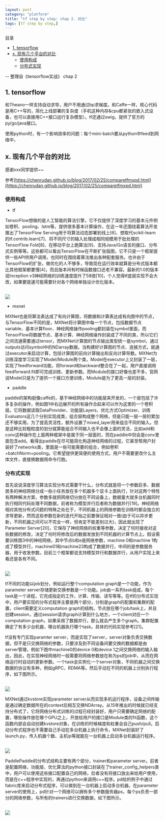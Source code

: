 ```yaml
---
layout: post
category: "platform"
title: "tf step by step: chap 2. 对比"
tags: [tf step by step,]
---
```


目录

<!-- TOC -->

- [1. tensorflow](#1-tensorflow)
- [x. 现有几个平台的对比](#x-现有几个平台的对比)
    - [使用构成](#使用构成)
    - [分布式实现](#分布式实现)

<!-- /TOC -->

-- 整理自《tensorflow实战》 chap 2

## 1. tensorflow

和Theano一样支持自动求导，用户不用通过bp求梯度。和Caffe一样，核心代码是用C++写的，简化上线部署的复杂度（手机这种内存&cpu都紧张的嵌入式设备，也可以直接用C++接口运行复杂模型）。tf还通过swig，提供了官方的py/go/java接口。

使用python时，有一个影响效率的问题：每个mini-batch要从python中feed到网络中，

## x. 现有几个平台的对比

感谢xxx同学提供~~

参考[https://chenrudan.github.io/blog/2017/02/25/comparetfmxpd.html](https://chenrudan.github.io/blog/2017/02/25/comparetfmxpd.html)

### 使用构成

+ tf

TensorFlow想做的是人工智能的算法引擎，它不仅提供了深度学习的基本元件例如卷积、pooling、lstm等，提供很多基本计算操作，在这一年还围绕着算法开发推出了TensorFlow Serving用于将算法动态部署到线上[6]、想取代scikit-learn的tf.contrib.learn[7]、将不同尺寸的输入处理成相同规模用于批处理的TensorFlow Fold[8]、在移动平台上跑算法[9]、支持Java/Go语言的接口、分布式实例等等。这些都可以看出TensorFlow在不断扩张版图，它不只是一个框架提供一些API供用户调用，也同时在围绕着算法推出各种配套服务。也许由于TensorFlow的扩张，做优化的人不够多，导致现在运行效率就算是分布式版本都比其他框架都要慢[4]，而且版本间有时候函数接口还老不兼容。最新的1.0的版本说Inception v3神经网络的训练速度提升了58倍[10]，个人觉得tf底层实现不会大改，如果要提速可能需要针对各个网络单独设计优化版本。

<html>
<br/>

<img src='../assets/compare-tf.png' style='max-height: 350px;max-width:500px'/>
<br/>

</html>

+ mxnet

MXNet也是将算法表达成了有向计算图，将数据和计算表达成有向图中的节点，与TensorFlow不同的是，MXNet将计算图中每一个节点，包括数据节点variable、基本计算floor、神经网络操作pooling都封装在symbol里面，而TensorFlow将数据节点、基本计算、神经网络操作封装成了不同的类，所以它们之间流通需要通过tensor，而MXNet计算图的节点输出类型统一是symbol，通过outputs访问symbol中的NDarray数据。当构建好计算图的节点、连接方式，就通过executor来启动计算，包括计算图的前向计算输出和反向计算导数。MXNet为训练深度学习实现了Model/Module两个类，Model在executor上又封装了一层，实现了feedforward功能，将forward和backward整合在了一起，用户直接调用feedforward.fit即可完成训练、更新参数。而Module的接口好像也差不多，官网说Model只是为了提供一个接口方便训练，Module是为了更高一层的封装。

+ paddle

paddle的架构挺像caffe的，基于神经网络中的功能层来开发的，一个层包括了许多复杂的操作，例如图1中右边展开的所有操作合起来可以作为这里的一个卷积层。它将数据读取DataProvider、功能层Layers、优化方式Optimizer、训练Evaluators这几个分别实现成类，组合层构成整个网络，但是只能一层一层的累加还不够实用，为了提高灵活性，额外设置了mixed_layer用来组合不同的输入。但是这种比较粗粒度的划分就算能组合不同输入也不会像上面的灵活，比如add和conv这种操作在上面两种框架中是属于同一层面的，而在paddle中则会是conv里面包含add。看得出paddle在尽可能简化构造神经网络的过程，它甚至帮用户封装好了networks类，里面是一些可能需要的组合，例如卷积+batchNorm+pooling。它希望提供更简便的使用方式，用户不需要更改什么主体文件，直接换数据用命令行跑。

### 分布式实现

首先说说深度学习算法实现分布式需要干什么，分布式就是将一个参数巨多、数据居多的神经网络分成一些小任务放在多个机器多个显卡上面执行，针对这两个特性有两种解决方案，参数多就把网络切分放在不同设备上，数据量大就多台机器同时执行相同代码处理不同数据，前者称为模型并行后者称为数据并行[19]。神经网络相对其他分布式问题的特殊之处在于，不同机器上的网络参数在训练时都会独立的求导更新，然而这些参数在新的迭代开始之前要保证相对一致(由于可以异步更新，不同机器之间可以不完全一样，但肯定不能差别过大)，因此就出现了Parameter Server[20]，它保存了神经网络的权重等参数，决定了何时接收对这些数据的修改，决定了何时将修改后的数据发放到不同机器的计算节点上。假设需要训练图3中的神经网络，其中节点b和e是网络参数，machine 0和machine 1构成了模型并行，machine01和machine23构成了数据并行，中间的是参数服务器，用于收发参数。目前三个框架都说支持模型并行和数据并行，从用户实现上来看还是各有不同。

<html>
<br/>

<img src='../assets/compare-distributed-1.png' style='max-height: 350px;max-width:500px'/>
<br/>

</html>

tf不同的功能以job划分，例如运行整个computation graph是一个功能，作为parameter server存储更新交换参数是一个功能。job由一系列task组成，每个task是一个进程，它完成指定的工作，计算、传输、读写等等。在tf的分布式实现中，用户要实现的分布式程序主要是两个部分，分别是graph的配置和集群的配置，client需要定义computation graph的结构，节点放在哪个job/task上，并且创建session，通过session请求graph计算到什么地方，一个client对应一个computation graph，如果采用了数据并行，那么就会产生多个graph。集群配置确定了有多少台机器，哪台机器执行哪个task。具体的代码实现参考[21]。

tf没有专门实现paramter server，而是实现了server，server对象负责交换数据，但不是只交换网络的参数，只要涉及到不同设备间要交换的数据都是由server管理，例如下图中machine0的device 0和device 1之间交换网络的输入输出，因此，在实现神经网络时一般需要将网络参数放在称为ps的job中，从而在网络运行时自动的更新参数。一个task会实例化一个server对象，不同机器之间交换数据的协议有多种，例如gRPC、RDMA等。然后手动在不同的机器上分别执行程序，如下图所示。

<html>
<br/>

<img src='../assets/compare-distributed-2.png' style='max-height: 350px;max-width:500px'/>
<br/>

</html>

MXNet通过kvstore实现parameter server从而实现多机运行程序，设备之间传输是通过确定数据所在的context后相互交换NDArray。从15年推出的时候就已经支持分布式了，它将网络分布式训练的过程已经封装好，用户只需要确定网络的配置，哪些操作放在哪个GPU之上，开放给用户的接口是Module类的fit函数，这个函数内部会自动创建kvstore对象，在训练的时候梯度和权重会自己push/pull。启动分布式程序也不需要自己手动在多台机器上执行命令，MXNet封装好了launch.py，传入机器个数、主机ip等就能在一台机器上启动多台机器运行程序。

<html>
<br/>

<img src='../assets/compare-distributed-3.png' style='max-height: 350px;max-width:500px'/>
<br/>

</html>

PaddlePaddle的分布式结构主要有两个部分，trainer和parameter server。前者是配置网络，功能层、优化算法的python接口封装在了trainer_config_helpers类中，用户可以使用这些接口配置自己的网络，后者没有将接口放出来给用户使用，而是在c++程序中实现的，再通过python来调用c++程序。pd给的例子中通过fabric库来启动分布式程序，可以做到在一台机器上启动多台机器。在parameter server的使用上，pd针对一个网络可以拥有多个参数服务器ps，每个ps负责一部分的网络参数，与所有的trainers进行交换数据，如下图所示。

<html>
<br/>

<img src='../assets/compare-distributed-4.png' style='max-height: 350px;max-width:500px'/>
<br/>

</html>
